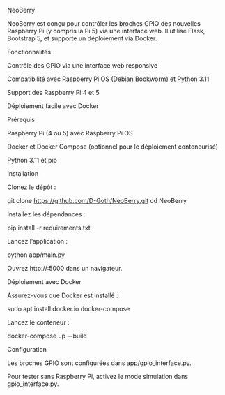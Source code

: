 NeoBerry

NeoBerry est  conçu pour contrôler les broches GPIO des nouvelles Raspberry Pi (y compris la Pi 5) via une interface web. Il utilise Flask, Bootstrap 5, et supporte un déploiement via Docker.

Fonctionnalités





Contrôle des GPIO via une interface web responsive



Compatibilité avec Raspberry Pi OS (Debian Bookworm) et Python 3.11



Support des Raspberry Pi 4 et 5



Déploiement facile avec Docker

Prérequis





Raspberry Pi (4 ou 5) avec Raspberry Pi OS



Docker et Docker Compose (optionnel pour le déploiement conteneurisé)



Python 3.11 et pip

Installation





Clonez le dépôt :

git clone https://github.com/D-Goth/NeoBerry.git
cd NeoBerry



Installez les dépendances :

pip install -r requirements.txt



Lancez l’application :

python app/main.py



Ouvrez http://<IP-de-votre-Pi>:5000 dans un navigateur.

Déploiement avec Docker





Assurez-vous que Docker est installé :

sudo apt install docker.io docker-compose



Lancez le conteneur :

docker-compose up --build

Configuration





Les broches GPIO sont configurées dans app/gpio_interface.py.



Pour tester sans Raspberry Pi, activez le mode simulation dans gpio_interface.py.
